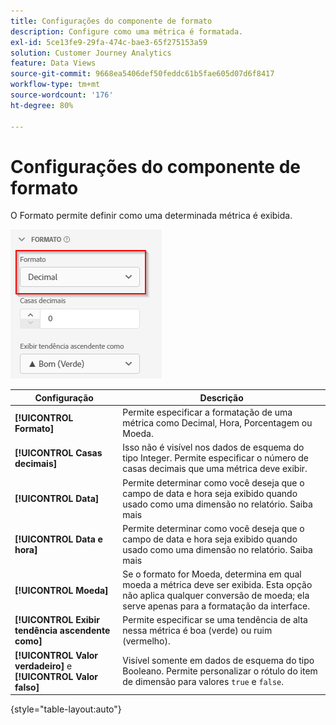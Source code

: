 ```yaml
---
title: Configurações do componente de formato
description: Configure como uma métrica é formatada.
exl-id: 5ce13fe9-29fa-474c-bae3-65f275153a59
solution: Customer Journey Analytics
feature: Data Views
source-git-commit: 9668ea5406def50feddc61b5fae605d07d6f8417
workflow-type: tm+mt
source-wordcount: '176'
ht-degree: 80%

---
```


# Configurações do componente de formato

O Formato permite definir como uma determinada métrica é exibida.

![Configurações de formato](../assets/format-settings.png)

| Configuração | Descrição |
| --- | --- |
| **[!UICONTROL Formato]** | Permite especificar a formatação de uma métrica como Decimal, Hora, Porcentagem ou Moeda. |
| **[!UICONTROL Casas decimais]** | Isso não é visível nos dados de esquema do tipo Integer. Permite especificar o número de casas decimais que uma métrica deve exibir. |
| **[!UICONTROL Data]** | Permite determinar como você deseja que o campo de data e hora seja exibido quando usado como uma dimensão no relatório. Saiba mais |
| **[!UICONTROL Data e hora]** | Permite determinar como você deseja que o campo de data e hora seja exibido quando usado como uma dimensão no relatório. Saiba mais |
| **[!UICONTROL Moeda]** | Se o formato for Moeda, determina em qual moeda a métrica deve ser exibida. Esta opção não aplica qualquer conversão de moeda; ela serve apenas para a formatação da interface. |
| **[!UICONTROL Exibir tendência ascendente como]** | Permite especificar se uma tendência de alta nessa métrica é boa (verde) ou ruim (vermelho). |
| **[!UICONTROL Valor verdadeiro]** e **[!UICONTROL Valor falso]** | Visível somente em dados de esquema do tipo Booleano. Permite personalizar o rótulo do item de dimensão para valores `true` e `false`. |

{style=&quot;table-layout:auto&quot;}

